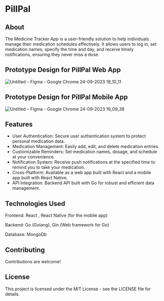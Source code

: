 # PillPal

## About

The Medicine Tracker App is a user-friendly solution to help individuals manage their medication schedules effectively. It allows users to log in, set medication names, specify the time and day, and receive timely notifications, ensuring they never miss a dose.

## Prototype Design for PillPal Web App
![Untitled – Figma - Google Chrome 24-09-2023 19_10_11](https://github.com/ResponseTime/PillPal/assets/80978976/51284d7f-1452-4d23-85ad-6c17c48c9adc)



## Prototype Design for PillPal Mobile App

![Untitled – Figma - Google Chrome 24-09-2023 19_09_38](https://github.com/ResponseTime/PillPal/assets/80978976/0328e50e-88c1-48f8-8c98-e663d903ce06)



## Features
- User Authentication: Secure user authentication system to protect personal medication data.
- Medication Management: Easily add, edit, and delete medication entries.
- Customizable Reminders: Set medication names, dosage, and schedule at your convenience.
- Notification System: Receive push notifications at the specified time to remind you to take your medication.
- Cross-Platform: Available as a web app built with React and a mobile app built with React Native.
- API Integration: Backend API built with Go for robust and efficient data management.

## Technologies Used
Frontend: React , React Native (for the mobile app)

Backend: Go (Golang), Gin (Web framework for Go)

Database: MongoDb

## Contributing
Contributions are welcome!

## License
This project is licensed under the MIT License - see the LICENSE file for details.

